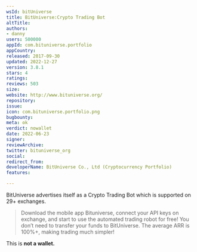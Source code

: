 ```yaml
---
wsId: bitUniverse
title: BitUniverse:Crypto Trading Bot
altTitle: 
authors:
- danny
users: 500000
appId: com.bituniverse.portfolio
appCountry: 
released: 2017-09-30
updated: 2022-12-27
version: 3.8.1
stars: 4
ratings: 
reviews: 503
size: 
website: http://www.bituniverse.org/
repository: 
issue: 
icon: com.bituniverse.portfolio.png
bugbounty: 
meta: ok
verdict: nowallet
date: 2022-06-23
signer: 
reviewArchive: 
twitter: bituniverse_org
social: 
redirect_from: 
developerName: BitUniverse Co., Ltd (Cryptocurrency Portfolio)
features: 

---
```


BitUniverse advertises itself as a Crypto Trading Bot which is supported on 29+ exchanges.

> Download the mobile app Bituniverse, connect your API keys on exchange, and start to use the automated trading robot for free! You don’t need to transfer your funds to BitUniverse. The average ARR is 100%+, making trading much simpler!

This is **not a wallet.**